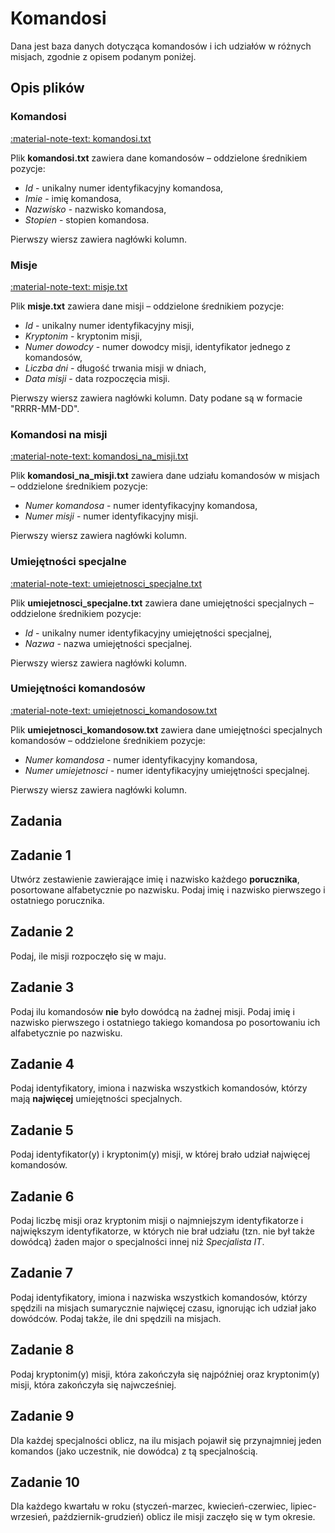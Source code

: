 # Komandosi

Dana jest baza danych dotycząca komandosów i ich udziałów w różnych misjach, zgodnie z opisem podanym poniżej.

## Opis plików

### Komandosi

[:material-note-text: komandosi.txt](../../../../assets/commandos/komandosi.txt)

Plik **komandosi.txt** zawiera dane komandosów – oddzielone średnikiem pozycje:

- *Id* - unikalny numer identyfikacyjny komandosa,
- *Imie* - imię komandosa,
- *Nazwisko* - nazwisko komandosa,
- *Stopien* - stopien komandosa.

Pierwszy wiersz zawiera nagłówki kolumn.

### Misje

[:material-note-text: misje.txt](../../../../assets/commandos/misje.txt)

Plik **misje.txt** zawiera dane misji – oddzielone średnikiem pozycje:

- *Id* - unikalny numer identyfikacyjny misji,
- *Kryptonim* - kryptonim misji,
- *Numer dowodcy* - numer dowodcy misji, identyfikator jednego z komandosów,
- *Liczba dni* - długość trwania misji w dniach,
- *Data misji* - data rozpoczęcia misji.

Pierwszy wiersz zawiera nagłówki kolumn. Daty podane są w formacie "RRRR-MM-DD".

### Komandosi na misji

[:material-note-text: komandosi_na_misji.txt](../../../../assets/commandos/komandosi_na_misji.txt)

Plik **komandosi_na_misji.txt** zawiera dane udziału komandosów w misjach – oddzielone średnikiem pozycje:

- *Numer komandosa* - numer identyfikacyjny komandosa,
- *Numer misji* - numer identyfikacyjny misji.

Pierwszy wiersz zawiera nagłówki kolumn.

### Umiejętności specjalne

[:material-note-text: umiejetnosci_specjalne.txt](../../../../assets/commandos/umiejetnosci_specjalne.txt)

Plik **umiejetnosci_specjalne.txt** zawiera dane umiejętności specjalnych – oddzielone średnikiem pozycje:

- *Id* - unikalny numer identyfikacyjny umiejętności specjalnej,
- *Nazwa* - nazwa umiejętności specjalnej.

Pierwszy wiersz zawiera nagłówki kolumn.

### Umiejętności komandosów

[:material-note-text: umiejetnosci_komandosow.txt](../../../../assets/commandos/umiejetnosci_komandosow.txt)

Plik **umiejetnosci_komandosow.txt** zawiera dane umiejętności specjalnych komandosów – oddzielone średnikiem pozycje:

- *Numer komandosa* - numer identyfikacyjny komandosa,
- *Numer umiejetnosci* - numer identyfikacyjny umiejętności specjalnej.

Pierwszy wiersz zawiera nagłówki kolumn.

## Zadania

## Zadanie 1

Utwórz zestawienie zawierające imię i nazwisko każdego **porucznika**, posortowane alfabetycznie po nazwisku. Podaj imię i nazwisko pierwszego i ostatniego porucznika.

## Zadanie 2

Podaj, ile misji rozpoczęło się w maju.

## Zadanie 3

Podaj ilu komandosów **nie** było dowódcą na żadnej misji. Podaj imię i nazwisko pierwszego i ostatniego takiego komandosa po posortowaniu ich alfabetycznie po nazwisku.

## Zadanie 4

Podaj identyfikatory, imiona i nazwiska wszystkich komandosów, którzy mają **najwięcej** umiejętności specjalnych.

## Zadanie 5

Podaj identyfikator(y) i kryptonim(y) misji, w której brało udział najwięcej komandosów.

## Zadanie 6

Podaj liczbę misji oraz kryptonim misji o najmniejszym identyfikatorze i największym identyfikatorze, w których nie brał udziału (tzn. nie był także dowódcą) żaden major o specjalności innej niż *Specjalista IT*.

## Zadanie 7

Podaj identyfikatory, imiona i nazwiska wszystkich komandosów, którzy spędzili na misjach sumarycznie najwięcej czasu, ignorując ich udział jako dowódców. Podaj także, ile dni spędzili na misjach.

## Zadanie 8

Podaj kryptonim(y) misji, która zakończyła się najpóźniej oraz kryptonim(y) misji, która zakończyła się najwcześniej.

## Zadanie 9

Dla każdej specjalności oblicz, na ilu misjach pojawił się przynajmniej jeden komandos (jako uczestnik, nie dowódca) z tą specjalnością.

## Zadanie 10

Dla każdego kwartału w roku (styczeń-marzec, kwiecień-czerwiec, lipiec-wrzesień, październik-grudzień) oblicz ile misji zaczęło się w tym okresie.
